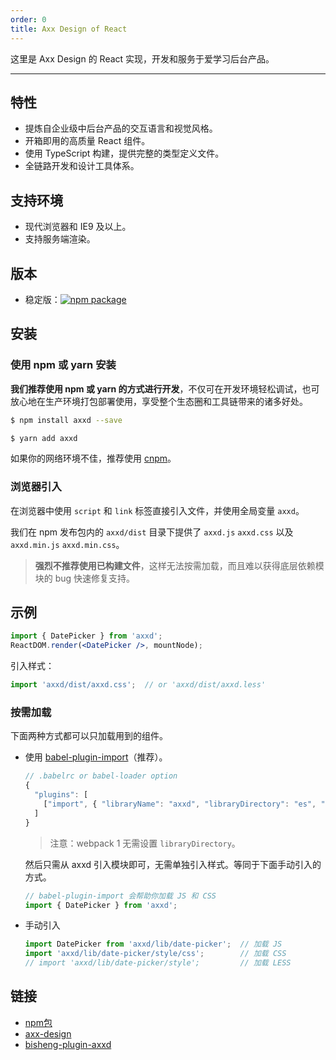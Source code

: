 ```yaml
---
order: 0
title: Axx Design of React
---
```


这里是 Axx Design 的 React 实现，开发和服务于爱学习后台产品。


<style>
.pic-plus > * {
  display: inline-block !important;
  vertical-align: middle;
}
.pic-plus span {
  font-size: 30px;
  color: #aaa;
  margin: 0 20px;
}
</style>

---

## 特性

- 提炼自企业级中后台产品的交互语言和视觉风格。
- 开箱即用的高质量 React 组件。
- 使用 TypeScript 构建，提供完整的类型定义文件。
- 全链路开发和设计工具体系。

## 支持环境

* 现代浏览器和 IE9 及以上。
* 支持服务端渲染。


## 版本

- 稳定版：[![npm package](https://img.shields.io/npm/v/axxd.svg?style=flat-square)](https://www.npmjs.com/package/axxd)



## 安装

### 使用 npm 或 yarn 安装

**我们推荐使用 npm 或 yarn 的方式进行开发**，不仅可在开发环境轻松调试，也可放心地在生产环境打包部署使用，享受整个生态圈和工具链带来的诸多好处。

```bash
$ npm install axxd --save
```

```bash
$ yarn add axxd
```

如果你的网络环境不佳，推荐使用 [cnpm](https://github.com/cnpm/cnpm)。

### 浏览器引入

在浏览器中使用 `script` 和 `link` 标签直接引入文件，并使用全局变量 `axxd`。

我们在 npm 发布包内的 `axxd/dist` 目录下提供了 `axxd.js` `axxd.css` 以及 `axxd.min.js` `axxd.min.css`。

> **强烈不推荐使用已构建文件**，这样无法按需加载，而且难以获得底层依赖模块的 bug 快速修复支持。


## 示例

```jsx
import { DatePicker } from 'axxd';
ReactDOM.render(<DatePicker />, mountNode);
```

引入样式：

```jsx
import 'axxd/dist/axxd.css';  // or 'axxd/dist/axxd.less'
```

### 按需加载

下面两种方式都可以只加载用到的组件。

- 使用 [babel-plugin-import](https://github.com/ant-design/babel-plugin-import)（推荐）。

   ```js
   // .babelrc or babel-loader option
   {
     "plugins": [
       ["import", { "libraryName": "axxd", "libraryDirectory": "es", "style": "css" }] // `style: true` 会加载 less 文件
     ]
   }
   ```

   > 注意：webpack 1 无需设置 `libraryDirectory`。

   然后只需从 axxd 引入模块即可，无需单独引入样式。等同于下面手动引入的方式。

   ```jsx
   // babel-plugin-import 会帮助你加载 JS 和 CSS
   import { DatePicker } from 'axxd';
   ```

- 手动引入

   ```jsx
   import DatePicker from 'axxd/lib/date-picker';  // 加载 JS
   import 'axxd/lib/date-picker/style/css';        // 加载 CSS
   // import 'axxd/lib/date-picker/style';         // 加载 LESS
   ```

## 链接

- [npm包](https://www.npmjs.com/settings/gaosi-fe/packages)
- [axx-design](https://github.com/gaosife/axx-design)
- [bisheng-plugin-axxd](https://github.com/gaosife/bisheng-plugin-axxd)

